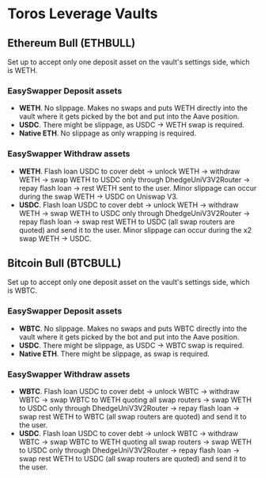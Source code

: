 # Toros Leverage Vaults

## Ethereum Bull (ETHBULL)
Set up to accept only one deposit asset on the vault's settings side, which is WETH.

### EasySwapper Deposit assets

- **WETH**. No slippage. Makes no swaps and puts WETH directly into the vault where it gets picked by the bot and put into the Aave position.
- **USDC**. There might be slippage, as USDC -> WETH swap is required.
- **Native ETH**. No slippage as only wrapping is required.

### EasySwapper Withdraw assets
- **WETH**. Flash loan USDC to cover debt -> unlock WETH -> withdraw WETH -> swap WETH to USDC only through DhedgeUniV3V2Router -> repay flash loan -> rest WETH sent to the user. Minor slippage can occur during the swap WETH -> USDC on Uniswap V3.
- **USDC**. Flash loan USDC to cover debt -> unlock WETH -> withdraw WETH -> swap WETH to USDC only through DhedgeUniV3V2Router -> repay flash loan -> swap rest WETH to USDC (all swap routers are quoted) and send it to the user. Minor slippage can occur during the x2 swap WETH -> USDC.

## Bitcoin Bull (BTCBULL)
Set up to accept only one deposit asset on the vault's settings side, which is WBTC.

### EasySwapper Deposit assets

- **WBTC**. No slippage. Makes no swaps and puts WBTC directly into the vault where it gets picked by the bot and put into the Aave position.
- **USDC**. There might be slippage, as USDC -> WBTC swap is required.
- **Native ETH**. There might be slippage, as swap is required.

### EasySwapper Withdraw assets
- **WBTC**. Flash loan USDC to cover debt -> unlock WBTC -> withdraw WBTC -> swap WBTC to WETH quoting all swap routers -> swap WETH to USDC only through DhedgeUniV3V2Router -> repay flash loan -> swap rest WETH to WBTC (all swap routers are quoted) and send it to the user.
- **USDC**. Flash loan USDC to cover debt -> unlock WBTC -> withdraw WBTC -> swap WBTC to WETH quoting all swap routers -> swap WETH to USDC only through DhedgeUniV3V2Router -> repay flash loan -> swap rest WETH to USDC (all swap routers are quoted) and send it to the user.
